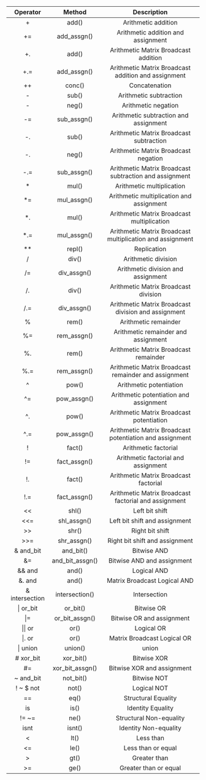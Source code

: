 Operator | Method | Description
:------: | :----: | :---------:
\+ | add() | Arithmetic addition
\+= | add_assgn() | Arithmetic addition and assignment
\+. | add() | Arithmetic Matrix Broadcast addition
\+.= | add_assgn() | Arithmetic Matrix Broadcast addition and assignment
\++ | conc() | Concatenation
\- | sub() | Arithmetic subtraction
\- | neg() | Arithmetic negation
\-= | sub_assgn() | Arithmetic subtraction and assignment
\-. | sub() | Arithmetic Matrix Broadcast subtraction
\-. | neg() | Arithmetic Matrix Broadcast negation
\-.= | sub_assgn() | Arithmetic Matrix Broadcast subtraction and assignment
\* | mul() | Arithmetic multiplication
\*= | mul_assgn() | Arithmetic multiplication and assignment
\*. | mul() | Arithmetic Matrix Broadcast multiplication
\*.= | mul_assgn() | Arithmetic Matrix Broadcast multiplication and assignment
\** | repl() | Replication
\/ | div() | Arithmetic division
\/= | div_assgn() | Arithmetic division and assignment
\/. | div() | Arithmetic Matrix Broadcast division
\/.= | div_assgn() | Arithmetic Matrix Broadcast division and assignment
\% | rem() | Arithmetic remainder
\%= | rem_assgn() | Arithmetic remainder and assignment
\%. | rem() | Arithmetic Matrix Broadcast remainder
\%.= | rem_assgn() | Arithmetic Matrix Broadcast remainder and assignment
\^ | pow() | Arithmetic potentiation
\^= | pow_assgn() | Arithmetic potentiation and assignment
\^. | pow() | Arithmetic Matrix Broadcast potentiation
\^.= | pow_assgn() | Arithmetic Matrix Broadcast potentiation and assignment
\! | fact() | Arithmetic factorial
\!= | fact_assgn() | Arithmetic factorial and assignment
\!. | fact() | Arithmetic Matrix Broadcast factorial
\!.= | fact_assgn() | Arithmetic Matrix Broadcast factorial and assignment
\<< | shl() | Left bit shift
\<<= | shl_assgn() | Left bit shift and assignment
\>> | shr() | Right bit shift
\>>= | shr_assgn() | Right bit shift and assignment
\& and_bit | and_bit() | Bitwise AND
\&= | and_bit_assgn() |  Bitwise AND and assignment
\&& and | and() | Logical AND
\&. and | and() | Matrix Broadcast Logical AND
\& intersection | intersection() | Intersection
\| or_bit | or_bit() | Bitwise OR
\|= | or_bit_assgn() |  Bitwise OR and assignment
\|\| or | or() | Logical OR
\|. or | or() | Matrix Broadcast Logical OR
\| union | union() | union
\# xor_bit | xor_bit() | Bitwise XOR
\#= | xor_bit_assgn() |  Bitwise XOR and assignment
\~ and_bit | not_bit() | Bitwise NOT
\! ~ $ not | not() | Logical NOT
\== | eq() | Structural Equality
is | is() | Identity Equality
\!= ~= | ne() | Structural Non-equality
isnt | isnt() | Identity Non-equality
\< | lt() | Less than
\<= | le() | Less than or equal
\> | gt() | Greater than
\>= | ge() | Greater than or equal

